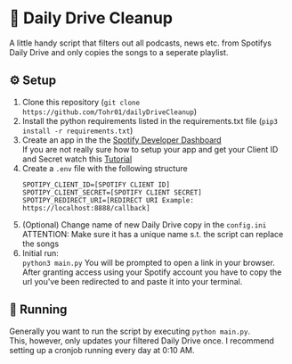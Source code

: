 # 🧹 Daily Drive Cleanup
A little handy script that filters out all podcasts, news etc. from Spotifys Daily Drive and only copies the songs to a seperate playlist.

## ⚙️ Setup
1. Clone this repository (`git clone https://github.com/Tohr01/dailyDriveCleanup`)
2. Install the python requirements listed in the requirements.txt file (`pip3 install -r requirements.txt`)
3. Create an app in the the [Spotify Developer Dashboard](https://developer.spotify.com/dashboard)<br>
   If you are not really sure how to setup your app and get your Client ID and Secret watch this [Tutorial](https://www.youtube.com/watch?v=kaBVN8uP358)
5. Create a `.env` file with the following structure
   ```
   SPOTIPY_CLIENT_ID=[SPOTIFY CLIENT ID]
   SPOTIPY_CLIENT_SECRET=[SPOTIFY CLIENT SECRET]
   SPOTIPY_REDIRECT_URI=[REDIRECT URI Example: https://localhost:8888/callback]
   ```
6. (Optional) Change name of new Daily Drive copy in the `config.ini`<br>
   ATTENTION: Make sure it has a unique name s.t. the script can replace the songs
7. Initial run:<br>
   `python3 main.py`
   You will be prompted to open a link in your browser. After granting access using your Spotify account you have to copy the url you've been redirected to and paste it into your terminal.

## 🚀 Running
Generally you want to run the script by executing `python main.py`.<br>
This, however, only updates your filtered Daily Drive once. I recommend setting up a cronjob running every day at 0:10 AM.
